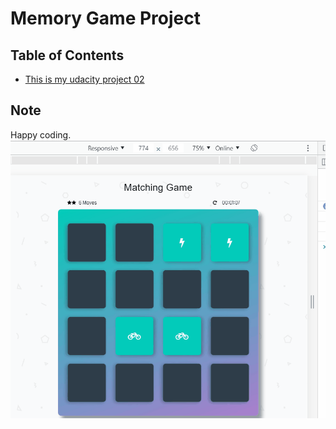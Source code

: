 # Memory Game Project

## Table of Contents

* [This is my udacity project 02](#Note)

## Note
Happy coding.
![demo-img](https://github.com/evelynbaby15/udacity-project-02/blob/br1/memory-game.gif?raw=true)
